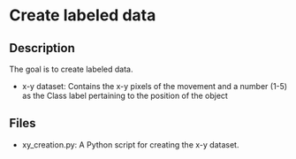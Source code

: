 # Create labeled data

## Description
The goal is to create labeled data.

* x-y dataset: Contains the x-y pixels of the movement and a number (1-5) as the Class label pertaining to the position of the object

## Files

* xy_creation.py: A Python script for creating the x-y dataset.

